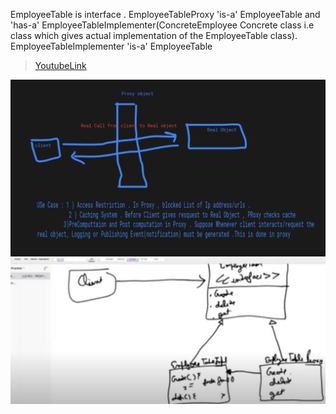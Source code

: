 EmployeeTable is interface .
EmployeeTableProxy 'is-a' EmployeeTable and 'has-a' EmployeeTableImplementer(ConcreteEmployee  Concrete class i.e class which gives actual implementation of the EmployeeTable class).
EmployeeTableImplementer 'is-a' EmployeeTable

> [YoutubeLink](https://www.youtube.com/watch?v=9MxHKlVc6ZM&t=231s)

![image](PR1.png)
![image](PR2.png)